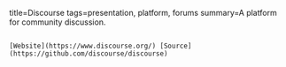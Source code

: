 title=Discourse
tags=presentation, platform, forums
summary=A platform for community discussion.
~~~~~~

[Website](https://www.discourse.org/) [Source](https://github.com/discourse/discourse)


